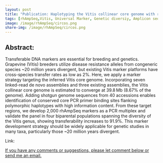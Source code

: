 ```yaml
---
layout: post
title: "Publication: Haplotyping the Vitis collinear core genome with rhAmpSeq improves marker transferability in a diverse genus"
tags: [rhAmpSeq,Vitis, Universal Marker, Genetic diversiy, Amplicon sequencing]
image: /image/rhAmpSeq/circos.png
share-img: /image/rhAmpSeq/circos.png
---
```


<h2>Abstract:</h2>
<p>Transferable DNA markers are essential for breeding and genetics. Grapevine (Vitis) breeders utilize disease resistance alleles from congeneric species ~20 million years divergent, but existing Vitis marker platforms have cross-species transfer rates as low as 2%. Here, we apply a marker strategy targeting the inferred Vitis core genome. Incorporating seven linked-read de novo assemblies and three existing assemblies, the Vitis collinear core genome is estimated to converge at 39.8 Mb (8.67% of the genome). Adding shotgun genome sequences from 40 accessions enables identification of conserved core PCR primer binding sites flanking polymorphic haplotypes with high information content. From these target regions, we develop 2,000 rhAmpSeq markers as a PCR multiplex and validate the panel in four biparental populations spanning the diversity of the Vitis genus, showing transferability increases to 91.9%. This marker development strategy should be widely applicable for genetic studies in many taxa, particularly those ~20 million years divergent.
</p>
<p> Link: <a href="https://www.nature.com/articles/s41467-019-14280-1"> </p>

<div id="seed">
<script src="/js/PDFObject.js"></script>
<script>PDFObject.embed("/image/rhAmpSeq/published_012120_NatureComm_rhAmpSeq_s41467-019-14280-1.pdf", "#seed");</script>
<style>
.pdfobject-container { height: 85rem; border: 1rem solid rgba(0,0,0,.1); }
</style>
</div>

If you have any comments or suggestions, please let comment below or send me an email. 

<!-- Global site tag (gtag.js) - Google Analytics -->
<script async src="https://www.googletagmanager.com/gtag/js?id=UA-123359651-1"></script>
<script>
  window.dataLayer = window.dataLayer || [];
  function gtag(){dataLayer.push(arguments);}
  gtag('js', new Date());
  gtag('config', 'UA-123359651-1');
</script>

<script async src="//pagead2.googlesyndication.com/pagead/js/adsbygoogle.js"></script>
<script>
  (adsbygoogle = window.adsbygoogle || []).push({
    google_ad_client: "ca-pub-5126027065024936",
    enable_page_level_ads: true
  });
</script>
